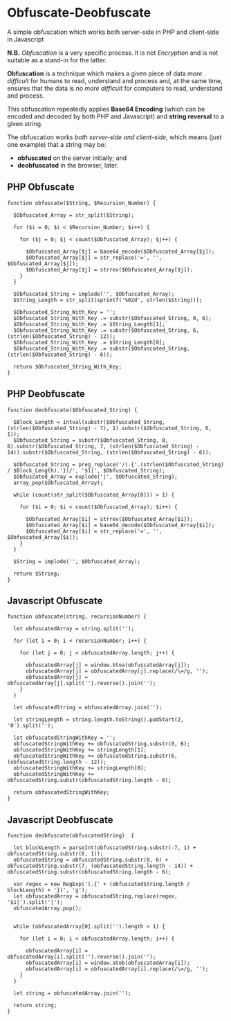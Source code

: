 # Obfuscate-Deobfuscate
A simple obfuscation which works both server-side in PHP and client-side in Javascript

**N.B.** *Obfuscation* is a very specific process. It is not *Encryption* and is not suitable as a stand-in for the latter.

**Obfuscation** is a technique which makes a given piece of data *more difficult* for humans to read, understand and process and, at the same time, ensures that the data is *no more difficult* for computers to read, understand and process.

This obfuscation repeatedly applies **Base64 Encoding** (which can be encoded and decoded by both PHP and Javascript) and **string reversal** to a given string.

The obfuscation works _both server-side and client-side_, which means (just one example) that a string may be:

 - **obfuscated** on the server initially; and
 - **deobfuscated** in the browser, later. 

## PHP Obfuscate
```
function obfuscate($String, $Recursion_Number) {

  $Obfuscated_Array = str_split($String);
  
  for ($i = 0; $i < $Recursion_Number; $i++) {

    for ($j = 0; $j < count($Obfuscated_Array); $j++) {

      $Obfuscated_Array[$j] = base64_encode($Obfuscated_Array[$j]);
      $Obfuscated_Array[$j] = str_replace('=', '', $Obfuscated_Array[$j]);
      $Obfuscated_Array[$j] = strrev($Obfuscated_Array[$j]);
    }
  }

  $Obfuscated_String = implode('', $Obfuscated_Array);
  $String_Length = str_split(sprintf('%02d', strlen($String)));

  $Obfuscated_String_With_Key = '';
  $Obfuscated_String_With_Key .= substr($Obfuscated_String, 0, 6);
  $Obfuscated_String_With_Key .= $String_Length[1];
  $Obfuscated_String_With_Key .= substr($Obfuscated_String, 6, (strlen($Obfuscated_String) - 12));
  $Obfuscated_String_With_Key .= $String_Length[0];
  $Obfuscated_String_With_Key .= substr($Obfuscated_String, (strlen($Obfuscated_String) - 6));

  return $Obfuscated_String_With_Key;
}
```

## PHP Deobfuscate
```
function deobfuscate($Obfuscated_String) {

  $Block_Length = intval(substr($Obfuscated_String, (strlen($Obfuscated_String) - 7), 1).substr($Obfuscated_String, 6, 1));
  $Obfuscated_String = substr($Obfuscated_String, 0, 6).substr($Obfuscated_String, 7, (strlen($Obfuscated_String) - 14)).substr($Obfuscated_String, (strlen($Obfuscated_String) - 6));

  $Obfuscated_String = preg_replace('/(.{'.(strlen($Obfuscated_String) / $Block_Length).'})/', '$1|', $Obfuscated_String);
  $Obfuscated_Array = explode('|', $Obfuscated_String);
  array_pop($Obfuscated_Array);

  while (count(str_split($Obfuscated_Array[0])) > 1) {

    for ($i = 0; $i < count($Obfuscated_Array); $i++) {

      $Obfuscated_Array[$i] = strrev($Obfuscated_Array[$i]);
      $Obfuscated_Array[$i] = base64_decode($Obfuscated_Array[$i]);
      $Obfuscated_Array[$i] = str_replace('=', '', $Obfuscated_Array[$i]);
    }
  }

  $String = implode('', $Obfuscated_Array);

  return $String;
}
```

## Javascript Obfuscate
```
function obfuscate(string, recursionNumber) {

  let obfuscatedArray = string.split('');
  
  for (let i = 0; i < recursionNumber; i++) {

    for (let j = 0; j < obfuscatedArray.length; j++) {

      obfuscatedArray[j] = window.btoa(obfuscatedArray[j]);
      obfuscatedArray[j] = obfuscatedArray[j].replace(/\=/g, '');
      obfuscatedArray[j] = obfuscatedArray[j].split('').reverse().join('');
    }
  }

  let obfuscatedString = obfuscatedArray.join('');

  let stringLength = string.length.toString().padStart(2, '0').split('');

  let obfuscatedStringWithKey = '';
  obfuscatedStringWithKey += obfuscatedString.substr(0, 6);
  obfuscatedStringWithKey += stringLength[1];
  obfuscatedStringWithKey += obfuscatedString.substr(6, (obfuscatedString.length - 12));
  obfuscatedStringWithKey += stringLength[0];
  obfuscatedStringWithKey += obfuscatedString.substr(obfuscatedString.length - 6);

  return obfuscatedStringWithKey;
}
```

## Javascript Deobfuscate
```
function deobfuscate(obfuscatedString)  {

  let blockLength = parseInt(obfuscatedString.substr(-7, 1) + obfuscatedString.substr(6, 1));
  obfuscatedString = obfuscatedString.substr(0, 6) + obfuscatedString.substr(7, (obfuscatedString.length - 14)) + obfuscatedString.substr(obfuscatedString.length - 6);
  
  var regex = new RegExp('(.{' + (obfuscatedString.length / blockLength) + '})', 'g');
  let obfuscatedArray = obfuscatedString.replace(regex, '$1|').split('|');
  obfuscatedArray.pop();


  while (obfuscatedArray[0].split('').length > 1) {

    for (let i = 0; i < obfuscatedArray.length; i++) {

      obfuscatedArray[i] = obfuscatedArray[i].split('').reverse().join('');
      obfuscatedArray[i] = window.atob(obfuscatedArray[i]);
      obfuscatedArray[i] = obfuscatedArray[i].replace(/\=/g, '');
    }
  }

  let string = obfuscatedArray.join('');
  
  return string;
}
```
